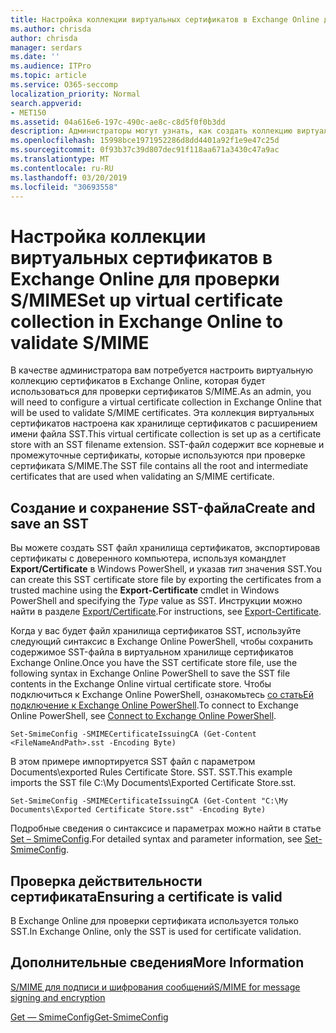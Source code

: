 ```yaml
---
title: Настройка коллекции виртуальных сертификатов в Exchange Online для проверки S/MIME
ms.author: chrisda
author: chrisda
manager: serdars
ms.date: ''
ms.audience: ITPro
ms.topic: article
ms.service: O365-seccomp
localization_priority: Normal
search.appverid:
- MET150
ms.assetid: 04a616e6-197c-490c-ae8c-c8d5f0f0b3dd
description: Администраторы могут узнать, как создать коллекцию виртуальных сертификатов, которая будет использоваться для проверки сертификатов S/MIME в Exchange Online.
ms.openlocfilehash: 15998bce1971952286d8dd4401a92f1e9e47c25d
ms.sourcegitcommit: 0f93b37c39d807dec91f118aa671a3430c47a9ac
ms.translationtype: MT
ms.contentlocale: ru-RU
ms.lasthandoff: 03/20/2019
ms.locfileid: "30693558"
---
```

# <a name="set-up-virtual-certificate-collection-in-exchange-online-to-validate-smime"></a><span data-ttu-id="2de92-103">Настройка коллекции виртуальных сертификатов в Exchange Online для проверки S/MIME</span><span class="sxs-lookup"><span data-stu-id="2de92-103">Set up virtual certificate collection in Exchange Online to validate S/MIME</span></span>

<span data-ttu-id="2de92-104">В качестве администратора вам потребуется настроить виртуальную коллекцию сертификатов в Exchange Online, которая будет использоваться для проверки сертификатов S/MIME.</span><span class="sxs-lookup"><span data-stu-id="2de92-104">As an admin, you will need to configure a virtual certificate collection in Exchange Online that will be used to validate S/MIME certificates.</span></span> <span data-ttu-id="2de92-105">Эта коллекция виртуальных сертификатов настроена как хранилище сертификатов с расширением имени файла SST.</span><span class="sxs-lookup"><span data-stu-id="2de92-105">This virtual certificate collection is set up as a certificate store with an SST filename extension.</span></span> <span data-ttu-id="2de92-106">SST-файл содержит все корневые и промежуточные сертификаты, которые используются при проверке сертификата S/MIME.</span><span class="sxs-lookup"><span data-stu-id="2de92-106">The SST file contains all the root and intermediate certificates that are used when validating an S/MIME certificate.</span></span>

## <a name="create-and-save-an-sst"></a><span data-ttu-id="2de92-107">Создание и сохранение SST-файла</span><span class="sxs-lookup"><span data-stu-id="2de92-107">Create and save an SST</span></span>

<span data-ttu-id="2de92-108">Вы можете создать SST файл хранилища сертификатов, экспортировав сертификаты с доверенного компьютера, используя командлет **Export/Certificate** в Windows PowerShell, и указав _тип_ значения SST.</span><span class="sxs-lookup"><span data-stu-id="2de92-108">You can create this SST certificate store file by exporting the certificates from a trusted machine using the **Export-Certificate** cmdlet in Windows PowerShell and specifying the _Type_ value as SST.</span></span> <span data-ttu-id="2de92-109">Инструкции можно найти в разделе [Export/Certificate](https://docs.microsoft.com/powershell/module/pkiclient/export-certificate).</span><span class="sxs-lookup"><span data-stu-id="2de92-109">For instructions, see [Export-Certificate](https://docs.microsoft.com/powershell/module/pkiclient/export-certificate).</span></span>

<span data-ttu-id="2de92-110">Когда у вас будет файл хранилища сертификатов SST, используйте следующий синтаксис в Exchange Online PowerShell, чтобы сохранить содержимое SST-файла в виртуальном хранилище сертификатов Exchange Online.</span><span class="sxs-lookup"><span data-stu-id="2de92-110">Once you have the SST certificate store file, use the following syntax in Exchange Online PowerShell to save the SST file contents in the Exchange Online virtual certificate store.</span></span> <span data-ttu-id="2de92-111">Чтобы подключиться к Exchange Online PowerShell, ознакомьтесь [со статьЕй подключение к Exchange Online PowerShell](https://go.microsoft.com/fwlink/p/?linkid=396554).</span><span class="sxs-lookup"><span data-stu-id="2de92-111">To connect to Exchange Online PowerShell, see [Connect to Exchange Online PowerShell](https://go.microsoft.com/fwlink/p/?linkid=396554).</span></span>

```
Set-SmimeConfig -SMIMECertificateIssuingCA (Get-Content <FileNameAndPath>.sst -Encoding Byte)
```

<span data-ttu-id="2de92-112">В этом примере импортируется SST файл с параметром Documents\exported Rules Certificate Store. SST. SST.</span><span class="sxs-lookup"><span data-stu-id="2de92-112">This example imports the SST file C:\My Documents\Exported Certificate Store.sst.</span></span>

```
Set-SmimeConfig -SMIMECertificateIssuingCA (Get-Content "C:\My Documents\Exported Certificate Store.sst" -Encoding Byte)
```

<span data-ttu-id="2de92-113">Подробные сведения о синтаксисе и параметрах можно найти в статье [Set – SmimeConfig](https://docs.microsoft.com/en-us/powershell/module/exchange/encryption-and-certificates/set-smimeconfig).</span><span class="sxs-lookup"><span data-stu-id="2de92-113">For detailed syntax and parameter information, see [Set-SmimeConfig](https://docs.microsoft.com/en-us/powershell/module/exchange/encryption-and-certificates/set-smimeconfig).</span></span>

## <a name="ensuring-a-certificate-is-valid"></a><span data-ttu-id="2de92-114">Проверка действительности сертификата</span><span class="sxs-lookup"><span data-stu-id="2de92-114">Ensuring a certificate is valid</span></span>

<span data-ttu-id="2de92-115">В Exchange Online для проверки сертификата используется только SST.</span><span class="sxs-lookup"><span data-stu-id="2de92-115">In Exchange Online, only the SST is used for certificate validation.</span></span>

## <a name="more-information"></a><span data-ttu-id="2de92-116">Дополнительные сведения</span><span class="sxs-lookup"><span data-stu-id="2de92-116">More Information</span></span>

[<span data-ttu-id="2de92-117">S/MIME для подписи и шифрования сообщений</span><span class="sxs-lookup"><span data-stu-id="2de92-117">S/MIME for message signing and encryption</span></span>](s-mime-for-message-signing-and-encryption.md)

[<span data-ttu-id="2de92-118">Get — SmimeConfig</span><span class="sxs-lookup"><span data-stu-id="2de92-118">Get-SmimeConfig</span></span>](http://technet.microsoft.com/library/4b29fa89-0840-4fe9-8885-019fcef2e02b.aspx)
